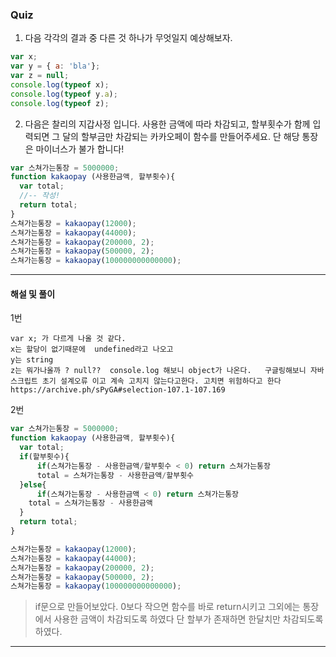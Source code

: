 ### Quiz 

1. 다음 각각의 결과 중 다른 것 하나가 무엇일지 예상해보자.

```javascript
var x;
var y = { a: 'bla'};
var z = null;
console.log(typeof x);
console.log(typeof y.a);
console.log(typeof z);
```

2. 다음은 찰리의 지갑사정 입니다. 사용한 금액에 따라 차감되고, 할부횟수가 함께 입력되면 그 달의 할부금만 차감되는 카카오페이 함수를 만들어주세요. 단 해당 통장은 마이너스가 불가 합니다!

```javascript
var 스쳐가는통장 = 5000000;
function kakaopay (사용한금액, 할부횟수){
  var total;
  //-- 작성!
  return total;
}
스쳐가는통장 = kakaopay(12000);
스쳐가는통장 = kakaopay(44000);
스쳐가는통장 = kakaopay(200000, 2);
스쳐가는통장 = kakaopay(500000, 2);
스쳐가는통장 = kakaopay(100000000000000);
```

---

#### 해설 및 풀이

1번 
```
var x; 가 다르게 나올 것 같다. 
x는 할당이 없기때문에  undefined라고 나오고 
y는 string
z는 뭐가나올까 ? null??  console.log 해보니 object가 나온다.   구글링해보니 자바스크립트 초기 설계오류 이고 계속 고치지 않는다고한다. 고치면 위험하다고 한다 https://archive.ph/sPyGA#selection-107.1-107.169
```
2번
```javascript
var 스쳐가는통장 = 5000000;
function kakaopay (사용한금액, 할부횟수){
  var total;
  if(할부횟수){
      if(스쳐가는통장 - 사용한금액/할부횟수 < 0) return 스쳐가는통장
      total = 스쳐가는통장 - 사용한금액/할부횟수
  }else{
      if(스쳐가는통장 - 사용한금액 < 0) return 스쳐가는통장
    total = 스쳐가는통장 - 사용한금액
  }
  return total;
}

스쳐가는통장 = kakaopay(12000);
스쳐가는통장 = kakaopay(44000);
스쳐가는통장 = kakaopay(200000, 2);
스쳐가는통장 = kakaopay(500000, 2);
스쳐가는통장 = kakaopay(100000000000000);
```

> if문으로 만들어보았다.  0보다 작으면 함수를 바로 return시키고 그외에는 통장에서 사용한 금액이 차감되도록 하였다 단 할부가 존재하면 한달치만 차감되도록 하였다. 

---
